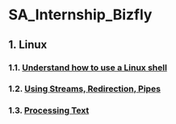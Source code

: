 # SA_Internship_Bizfly
## 1. Linux
### 1.1. [Understand how to use a Linux shell](<1. Linux/1. Understand how to use a Linux shell/1. Understand how to use a Linux shell.md>)
### 1.2. [Using Streams, Redirection, Pipes](<1. Linux/2. Using Streams, Redirection, Pipes/2. Using Streams, Redirection, Pipes.md>)
### 1.3. [Processing Text](<1. Linux/3. Processing Text/3.1.cat .md>) [](<1. Linux/3. Processing Text/3.2. Thao tác trên tập tin các lệnh ‘tac’, ‘sort’, ‘split’, ‘uniq’, ‘nl’.md>) [](<1. Linux/3. Processing Text/3.3. File-Viewing Commands ‘head’, ‘tail’, ‘less’, ‘cut’, ‘wc’.md>) [](<1. Linux/3. Processing Text/3.4. Using ‘grep’, ‘sed’, ‘awk'.md>)
